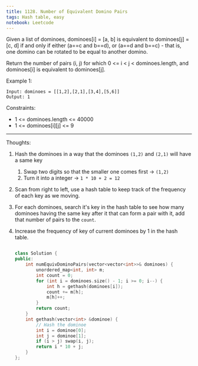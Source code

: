 ```yaml
---
title: 1128. Number of Equivalent Domino Pairs
tags: Hash table, easy
notebook: Leetcode
---
```

Given a list of dominoes, dominoes[i] = [a, b] is equivalent to dominoes[j] = [c, d] if and only if either (a==c and b==d), or (a==d and b==c) - that is, one domino can be rotated to be equal to another domino.

Return the number of pairs (i, j) for which 0 <= i < j < dominoes.length, and dominoes[i] is equivalent to dominoes[j].

Example 1:

```
Input: dominoes = [[1,2],[2,1],[3,4],[5,6]]
Output: 1
```

Constraints:

- 1 <= dominoes.length <= 40000
- 1 <= dominoes[i][j] <= 9
----------
Thoughts:
1. Hash the dominoes in a way that the dominoes `(1,2)` and `(2,1)` will have a same key
   1. Swap two digits so that the smaller one comes first -> `(1,2)`
   2. Turn it into a integer -> `1 * 10 + 2 = 12`
2. Scan from right to left, use a hash table to keep track of the frequency of each key as we moving.
3. For each dominoes, search it's key in the hash table to see how many dominoes having the same key after it that can form a pair with it, add that number of pairs to the `count`.
4. Increase the frequency of key of current dominoes by 1 in the hash table.

    ```c++

    class Solution {
    public:
        int numEquivDominoPairs(vector<vector<int>>& dominoes) {
            unordered_map<int, int> m;
            int count = 0;
            for (int i = dominoes.size() - 1; i >= 0; i--) {
                int h = gethash(dominoes[i]);
                count += m[h];
                m[h]++;
            }
            return count;
        }
        int gethash(vector<int> &dominoe) {
            // Hash the dominoe
            int i = dominoe[0];
            int j = dominoe[1];
            if (i > j) swap(i, j);
            return i * 10 + j;
        }
    };
```